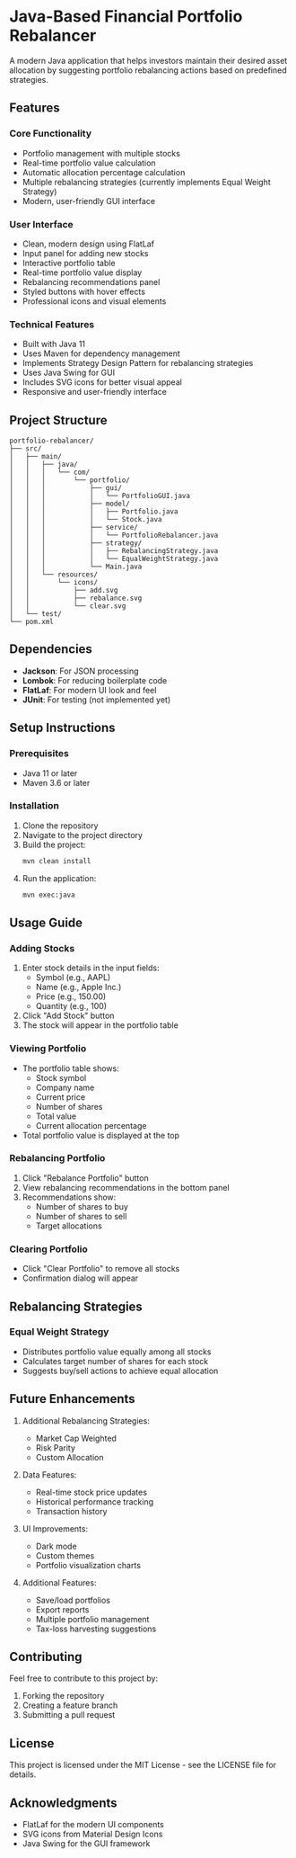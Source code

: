# Java-Based Financial Portfolio Rebalancer

A modern Java application that helps investors maintain their desired asset allocation by suggesting portfolio rebalancing actions based on predefined strategies.

## Features

### Core Functionality
- Portfolio management with multiple stocks
- Real-time portfolio value calculation
- Automatic allocation percentage calculation
- Multiple rebalancing strategies (currently implements Equal Weight Strategy)
- Modern, user-friendly GUI interface

### User Interface
- Clean, modern design using FlatLaf
- Input panel for adding new stocks
- Interactive portfolio table
- Real-time portfolio value display
- Rebalancing recommendations panel
- Styled buttons with hover effects
- Professional icons and visual elements

### Technical Features
- Built with Java 11
- Uses Maven for dependency management
- Implements Strategy Design Pattern for rebalancing strategies
- Uses Java Swing for GUI
- Includes SVG icons for better visual appeal
- Responsive and user-friendly interface

## Project Structure

```
portfolio-rebalancer/
├── src/
│   ├── main/
│   │   ├── java/
│   │   │   └── com/
│   │   │       └── portfolio/
│   │   │           ├── gui/
│   │   │           │   └── PortfolioGUI.java
│   │   │           ├── model/
│   │   │           │   ├── Portfolio.java
│   │   │           │   └── Stock.java
│   │   │           ├── service/
│   │   │           │   └── PortfolioRebalancer.java
│   │   │           ├── strategy/
│   │   │           │   ├── RebalancingStrategy.java
│   │   │           │   └── EqualWeightStrategy.java
│   │   │           └── Main.java
│   │   └── resources/
│   │       └── icons/
│   │           ├── add.svg
│   │           ├── rebalance.svg
│   │           └── clear.svg
│   └── test/
└── pom.xml
```

## Dependencies

- **Jackson**: For JSON processing
- **Lombok**: For reducing boilerplate code
- **FlatLaf**: For modern UI look and feel
- **JUnit**: For testing (not implemented yet)

## Setup Instructions

### Prerequisites
- Java 11 or later
- Maven 3.6 or later

### Installation
1. Clone the repository
2. Navigate to the project directory
3. Build the project:
   ```bash
   mvn clean install
   ```
4. Run the application:
   ```bash
   mvn exec:java
   ```

## Usage Guide

### Adding Stocks
1. Enter stock details in the input fields:
   - Symbol (e.g., AAPL)
   - Name (e.g., Apple Inc.)
   - Price (e.g., 150.00)
   - Quantity (e.g., 100)
2. Click "Add Stock" button
3. The stock will appear in the portfolio table

### Viewing Portfolio
- The portfolio table shows:
  - Stock symbol
  - Company name
  - Current price
  - Number of shares
  - Total value
  - Current allocation percentage
- Total portfolio value is displayed at the top

### Rebalancing Portfolio
1. Click "Rebalance Portfolio" button
2. View rebalancing recommendations in the bottom panel
3. Recommendations show:
   - Number of shares to buy
   - Number of shares to sell
   - Target allocations

### Clearing Portfolio
- Click "Clear Portfolio" to remove all stocks
- Confirmation dialog will appear

## Rebalancing Strategies

### Equal Weight Strategy
- Distributes portfolio value equally among all stocks
- Calculates target number of shares for each stock
- Suggests buy/sell actions to achieve equal allocation

## Future Enhancements

1. Additional Rebalancing Strategies:
   - Market Cap Weighted
   - Risk Parity
   - Custom Allocation

2. Data Features:
   - Real-time stock price updates
   - Historical performance tracking
   - Transaction history

3. UI Improvements:
   - Dark mode
   - Custom themes
   - Portfolio visualization charts

4. Additional Features:
   - Save/load portfolios
   - Export reports
   - Multiple portfolio management
   - Tax-loss harvesting suggestions

## Contributing

Feel free to contribute to this project by:
1. Forking the repository
2. Creating a feature branch
3. Submitting a pull request

## License

This project is licensed under the MIT License - see the LICENSE file for details.

## Acknowledgments

- FlatLaf for the modern UI components
- SVG icons from Material Design Icons
- Java Swing for the GUI framework 
